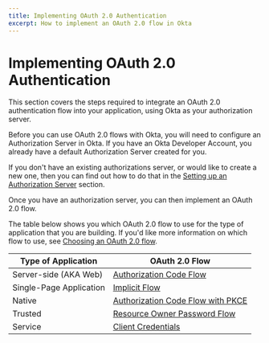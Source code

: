 ```yaml
---
title: Implementing OAuth 2.0 Authentication
excerpt: How to implement an OAuth 2.0 flow in Okta
---
```


# Implementing OAuth 2.0 Authentication

This section covers the steps required to integrate an OAuth 2.0 authentication flow into your application, using Okta as your authorization server.

Before you can use OAuth 2.0 flows with Okta, you will need to configure an Authorization Server in Okta. If you have an Okta Developer Account, you already have a default Authorization Server created for you.

If you don't have an existing authorizations server, or would like to create a new one, then you can find out how to do that in the [Setting up an Authorization Server](set-up-authz-server) section.

Once you have an authorization server, you can then implement an OAuth 2.0 flow.

The table below shows you which OAuth 2.0 flow to use for the type of application that you are building. If you'd like more information on which flow to use, see [Choosing an OAuth 2.0 flow](/authentication-guide/auth-overview/#choosing-an-oauth-20-flow).


| Type of Application     | OAuth 2.0 Flow                                      |
| ----------------------- | --------------------------------------------------- |
| Server-side (AKA Web)   | [Authorization Code Flow](auth-code)                |
| Single-Page Application | [Implicit Flow](implicit)                           |
| Native                  | [Authorization Code Flow with PKCE](auth-code-pkce) |
| Trusted                 | [Resource Owner Password Flow](password)            |
| Service                 | [Client Credentials](client-creds)                  |
